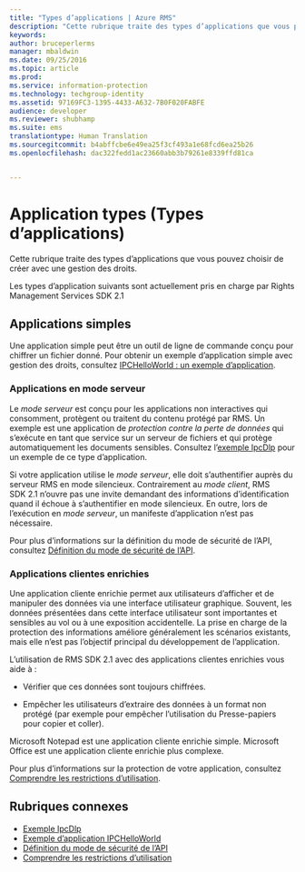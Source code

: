 ```yaml
---
title: "Types d’applications | Azure RMS"
description: "Cette rubrique traite des types d’applications que vous pouvez choisir de créer avec une gestion des droits."
keywords: 
author: bruceperlerms
manager: mbaldwin
ms.date: 09/25/2016
ms.topic: article
ms.prod: 
ms.service: information-protection
ms.technology: techgroup-identity
ms.assetid: 97169FC3-1395-4433-A632-7B0F020FABFE
audience: developer
ms.reviewer: shubhamp
ms.suite: ems
translationtype: Human Translation
ms.sourcegitcommit: b4abffcbe6e49ea25f3cf493a1e68fcd6ea25b26
ms.openlocfilehash: dac322fedd1ac23660abb3b79261e8339ffd81ca


---
```


# Application types (Types d’applications)


Cette rubrique traite des types d’applications que vous pouvez choisir de créer avec une gestion des droits.

Les types d’application suivants sont actuellement pris en charge par Rights Management Services SDK 2.1

## Applications simples

Une application simple peut être un outil de ligne de commande conçu pour chiffrer un fichier donné. Pour obtenir un exemple d’application simple avec gestion des droits, consultez [IPCHelloWorld : un exemple d’application](how-to-build-your-first-application.md).

### Applications en mode serveur

Le *mode serveur* est conçu pour les applications non interactives qui consomment, protègent ou traitent du contenu protégé par RMS. Un exemple est une application de *protection contre la perte de données* qui s’exécute en tant que service sur un serveur de fichiers et qui protège automatiquement les documents sensibles. Consultez l’[exemple IpcDlp](https://Code.MSDN.Microsoft.Com/IpcDlp-Sample-Application-d30bb99d) pour un exemple de ce type d’application.

Si votre application utilise le *mode serveur*, elle doit s’authentifier auprès du serveur RMS en mode silencieux. Contrairement au *mode client*, RMS SDK 2.1 n’ouvre pas une invite demandant des informations d’identification quand il échoue à s’authentifier en mode silencieux. En outre, lors de l’exécution en *mode serveur*, un manifeste d’application n’est pas nécessaire.

Pour plus d’informations sur la définition du mode de sécurité de l’API, consultez [Définition du mode de sécurité de l’API](setting-the-api-security-mode-api-mode.md).

### Applications clientes enrichies

Une application cliente enrichie permet aux utilisateurs d’afficher et de manipuler des données via une interface utilisateur graphique. Souvent, les données présentées dans cette interface utilisateur sont importantes et sensibles au vol ou à une exposition accidentelle. La prise en charge de la protection des informations améliore généralement les scénarios existants, mais elle n’est pas l’objectif principal du développement de l’application.

L’utilisation de RMS SDK 2.1 avec des applications clientes enrichies vous aide à :

-   Vérifier que ces données sont toujours chiffrées.

-   Empêcher les utilisateurs d’extraire des données à un format non protégé (par exemple pour empêcher l’utilisation du Presse-papiers pour copier et coller).

Microsoft Notepad est une application cliente enrichie simple. Microsoft Office est une application cliente enrichie plus complexe.

Pour plus d’informations sur la protection de votre application, consultez [Comprendre les restrictions d’utilisation](understanding-usage-restrictions.md).

## Rubriques connexes

* [Exemple IpcDlp](https://Code.MSDN.Microsoft.Com/IpcDlp-Sample-Application-d30bb99d)
* [Exemple d’application IPCHelloWorld](how-to-build-your-first-application.md)
* [Définition du mode de sécurité de l’API](setting-the-api-security-mode-api-mode.md)
* [Comprendre les restrictions d’utilisation](understanding-usage-restrictions.md)



<!--HONumber=Sep16_HO5-->


